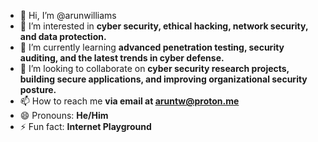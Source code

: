 

- 👋 Hi, I’m @arunwilliams
- 👀 I’m interested in **cyber security, ethical hacking, network security, and data protection.**
- 🌱 I’m currently learning **advanced penetration testing, security auditing, and the latest trends in cyber defense.**
- 💞️ I’m looking to collaborate on **cyber security research projects, building secure applications, and improving organizational security posture.**
- 📫 How to reach me **via email at aruntw@proton.me**
- 😄 Pronouns: **He/Him**
- ⚡ Fun fact: **Internet Playground**

<!---
arunwilliams/arunwilliams is a ✨ special ✨ repository because its `README.md` (this file) appears on your GitHub profile.
You can click the Preview link to take a look at your changes.
--->
